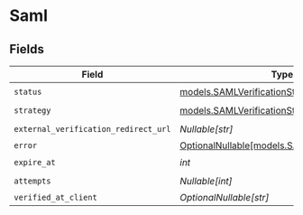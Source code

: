 # Saml


## Fields

| Field                                                                                | Type                                                                                 | Required                                                                             | Description                                                                          | Example                                                                              |
| ------------------------------------------------------------------------------------ | ------------------------------------------------------------------------------------ | ------------------------------------------------------------------------------------ | ------------------------------------------------------------------------------------ | ------------------------------------------------------------------------------------ |
| `status`                                                                             | [models.SAMLVerificationStatus](../models/samlverificationstatus.md)                 | :heavy_check_mark:                                                                   | N/A                                                                                  | verified                                                                             |
| `strategy`                                                                           | [models.SAMLVerificationStrategy](../models/samlverificationstrategy.md)             | :heavy_check_mark:                                                                   | N/A                                                                                  | saml                                                                                 |
| `external_verification_redirect_url`                                                 | *Nullable[str]*                                                                      | :heavy_check_mark:                                                                   | N/A                                                                                  | https://example.com/saml_callback                                                    |
| `error`                                                                              | [OptionalNullable[models.SAMLVerificationError]](../models/samlverificationerror.md) | :heavy_minus_sign:                                                                   | N/A                                                                                  | <nil>                                                                                |
| `expire_at`                                                                          | *int*                                                                                | :heavy_check_mark:                                                                   | N/A                                                                                  | 1622852400                                                                           |
| `attempts`                                                                           | *Nullable[int]*                                                                      | :heavy_check_mark:                                                                   | N/A                                                                                  | <nil>                                                                                |
| `verified_at_client`                                                                 | *OptionalNullable[str]*                                                              | :heavy_minus_sign:                                                                   | N/A                                                                                  |                                                                                      |